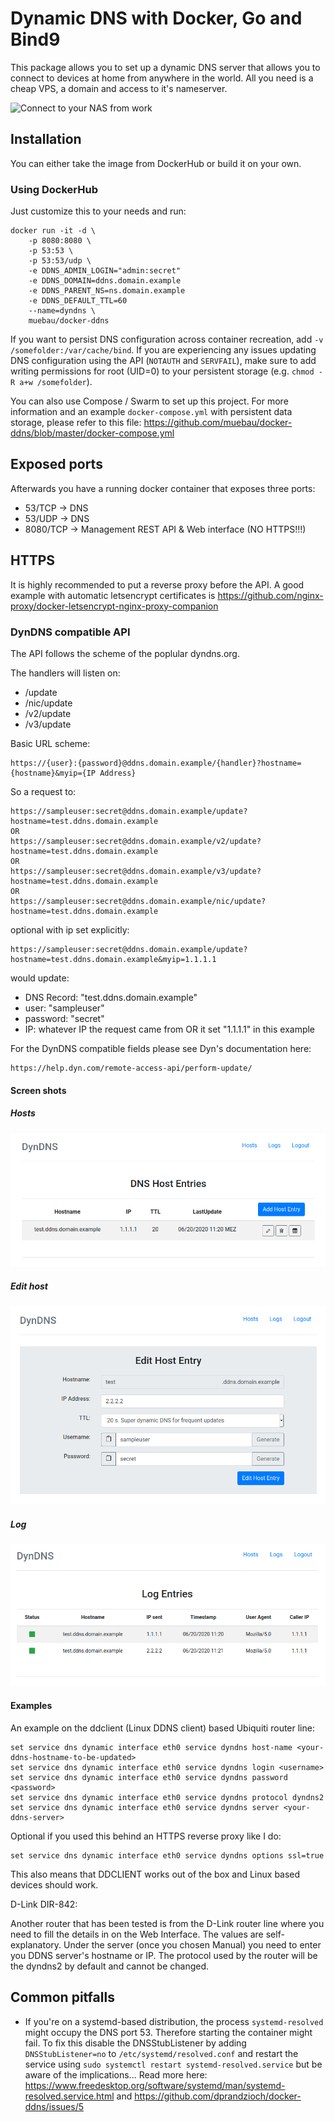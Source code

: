 # Dynamic DNS with Docker, Go and Bind9

This package allows you to set up a dynamic DNS server that allows you to connect to
devices at home from anywhere in the world. All you need is a cheap VPS, a domain and access to it's nameserver.

![Connect to your NAS from work](https://github.com/muebau/docker-ddns/blob/master/connect-to-your-nas-from-work.png)

## Installation

You can either take the image from DockerHub or build it on your own.

### Using DockerHub

Just customize this to your needs and run:

```
docker run -it -d \
    -p 8080:8080 \
    -p 53:53 \
    -p 53:53/udp \
    -e DDNS_ADMIN_LOGIN="admin:secret"
    -e DDNS_DOMAIN=ddns.domain.example
    -e DDNS_PARENT_NS=ns.domain.example
    -e DDNS_DEFAULT_TTL=60
    --name=dyndns \
    muebau/docker-ddns
```

If you want to persist DNS configuration across container recreation, add `-v /somefolder:/var/cache/bind`. If you are experiencing any 
issues updating DNS configuration using the API (`NOTAUTH` and `SERVFAIL`), make sure to add writing permissions for root (UID=0) to your 
persistent storage (e.g. `chmod -R a+w /somefolder`).

You can also use Compose / Swarm to set up this project. For more information and an example `docker-compose.yml` with persistent data 
storage, please refer to this file: https://github.com/muebau/docker-ddns/blob/master/docker-compose.yml

## Exposed ports

Afterwards you have a running docker container that exposes three ports:

* 53/TCP    -> DNS
* 53/UDP    -> DNS
* 8080/TCP  -> Management REST API & Web interface (NO HTTPS!!!)

## HTTPS

It is highly recommended to put a reverse proxy before the API. A good example with automatic letsencrypt certificates is https://github.com/nginx-proxy/docker-letsencrypt-nginx-proxy-companion

### DynDNS compatible API

The API follows the scheme of the poplular dyndns.org.

The handlers will listen on:
* /update
* /nic/update
* /v2/update
* /v3/update

Basic URL scheme:
```
https://{user}:{password}@ddns.domain.example/{handler}?hostname={hostname}&myip={IP Address}
```
So a request to:
```
https://sampleuser:secret@ddns.domain.example/update?hostname=test.ddns.domain.example
OR
https://sampleuser:secret@ddns.domain.example/v2/update?hostname=test.ddns.domain.example
OR
https://sampleuser:secret@ddns.domain.example/v3/update?hostname=test.ddns.domain.example
OR
https://sampleuser:secret@ddns.domain.example/nic/update?hostname=test.ddns.domain.example
```
optional with ip set explicitly:

```
https://sampleuser:secret@ddns.domain.example/update?hostname=test.ddns.domain.example&myip=1.1.1.1
``` 

would update:
* DNS Record: "test.ddns.domain.example"
* user: "sampleuser"
* password: "secret"
* IP: whatever IP the request came from OR it set "1.1.1.1" in this example

For the DynDNS compatible fields please see Dyn's documentation here: 

```
https://help.dyn.com/remote-access-api/perform-update/
```

#### Screen shots

##### Hosts
![hosts view](https://github.com/muebau/docker-ddns/blob/master/doc-webif-hosts.png)

##### Edit host
![edit host view](https://github.com/muebau/docker-ddns/blob/master/doc-webif-edit-host.png)
##### Log
![log view](https://github.com/muebau/docker-ddns/blob/master/doc-webif-log.png)

#### Examples

An example on the ddclient (Linux DDNS client) based Ubiquiti router line:

```
set service dns dynamic interface eth0 service dyndns host-name <your-ddns-hostname-to-be-updated>
set service dns dynamic interface eth0 service dyndns login <username>
set service dns dynamic interface eth0 service dyndns password <password>
set service dns dynamic interface eth0 service dyndns protocol dyndns2
set service dns dynamic interface eth0 service dyndns server <your-ddns-server>
```

Optional if you used this behind an HTTPS reverse proxy like I do:

```
set service dns dynamic interface eth0 service dyndns options ssl=true
```

This also means that DDCLIENT works out of the box and Linux based devices should work.

D-Link DIR-842:

Another router that has been tested is from the D-Link router line where you need to fill the 
details in on the Web Interface. The values are self-explanatory. Under the server (once you chosen Manual)
you need to enter you DDNS server's hostname or IP. The protocol used by the router will be the 
dyndns2 by default and cannot be changed.


## Common pitfalls

* If you're on a systemd-based distribution, the process `systemd-resolved` might occupy the DNS port 53. Therefore starting the container might fail. To fix this disable the DNSStubListener by adding `DNSStubListener=no` to `/etc/systemd/resolved.conf` and restart the service using `sudo systemctl restart systemd-resolved.service` but be aware of the implications... Read more here: https://www.freedesktop.org/software/systemd/man/systemd-resolved.service.html and https://github.com/dprandzioch/docker-ddns/issues/5
